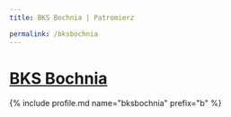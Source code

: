 ```yaml
---
title: BKS Bochnia | Patromierz

permalink: /bksbochnia
---
```


# [BKS Bochnia](https://patronite.pl/bksbochnia)

{% include profile.md name="bksbochnia" prefix="b" %}
